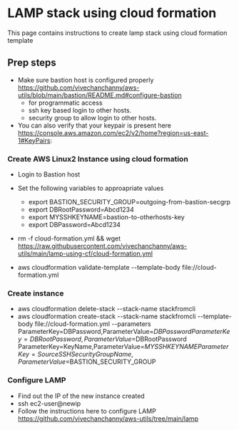 # LAMP stack using cloud formation
This page contains instructions to create lamp stack using cloud formation template
## Prep steps
- Make sure bastion host is configured properly https://github.com/vivechanchanny/aws-utils/blob/main/bastion/README.md#configure-bastion
  - for programmatic access
  - ssh key based login to other hosts.
  - security group to allow login to other hosts.
- You can also verify that your keypair is present here https://console.aws.amazon.com/ec2/v2/home?region=us-east-1#KeyPairs:

###  Create AWS Linux2 Instance using cloud formation

- Login to Bastion host
- Set the following variables to approapriate values
  - export BASTION_SECURITY_GROUP=outgoing-from-bastion-secgrp
  - export DBRootPassword=Abcd1234 
  - export MYSSHKEYNAME=bastion-to-otherhosts-key
  - export DBPassword=Abcd1234

- rm -f cloud-formation.yml && wget https://raw.githubusercontent.com/vivechanchanny/aws-utils/main/lamp-using-cf/cloud-formation.yml
- aws cloudformation validate-template --template-body file://cloud-formation.yml

###  Create instance 
- aws cloudformation delete-stack --stack-name  stackfromcli
- aws cloudformation create-stack   --stack-name stackfromcli --template-body  file://cloud-formation.yml --parameters  ParameterKey=DBPassword,ParameterValue=$DBPassword ParameterKey=DBRootPassword,ParameterValue=$DBRootPassword  ParameterKey=KeyName,ParameterValue=$MYSSHKEYNAME ParameterKey=SourceSSHSecurityGroupName,ParameterValue=$BASTION_SECURITY_GROUP

###  Configure LAMP 
- Find out the IP of the new instance created
- ssh ec2-user@newip
- Follow the instructions here to configure LAMP https://github.com/vivechanchanny/aws-utils/tree/main/lamp

